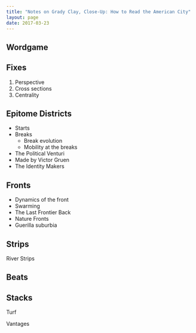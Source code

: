```yaml
---
title: "Notes on Grady Clay, Close-Up: How to Read the American City"
layout: page
date: 2017-03-23
---
```


## Wordgame


## Fixes

1. Perspective
2. Cross sections
3. Centrality


## Epitome Districts

- Starts
- Breaks
  - Break evolution
  - Mobility at the breaks
- The Political Venturi
- Made by Victor Gruen
- The Identity Makers

## Fronts

- Dynamics of the front
- Swarming
- The Last Frontier Back
- Nature Fronts
- Guerilla suburbia

## Strips

River Strips

## Beats

## Stacks

Turf

Vantages
